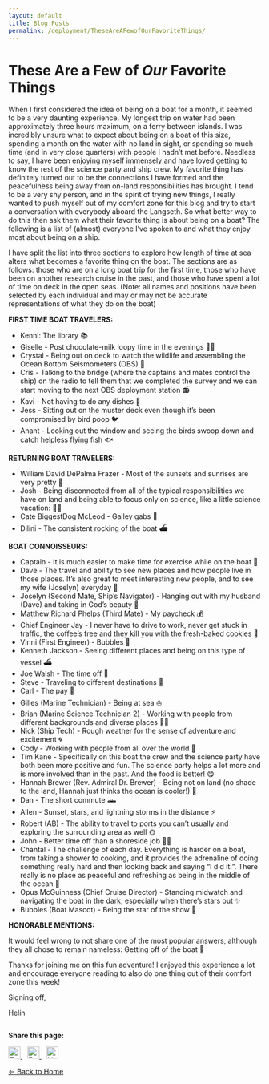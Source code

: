 ```yaml
---
layout: default
title: Blog Posts
permalink: /deployment/TheseAreAFewofOurFavoriteThings/
---
```



<style>
  header {
    background-color: #0077be !important;
    background-image: linear-gradient(120deg, #003973, #0077be, #00c6ff) !important;
  }
</style>

# These Are a Few of *Our* Favorite Things

When I first considered the idea of being on a boat for a month, it seemed to be a very
daunting experience. My longest trip on water had been approximately three hours maximum, on
a ferry between islands. I was incredibly unsure what to expect about being on a boat of this size,
spending a month on the water with no land in sight, or spending so much time (and in very close
quarters) with people I hadn’t met before. Needless to say, I have been enjoying myself
immensely and have loved getting to know the rest of the science party and ship crew. My
favorite thing has definitely turned out to be the connections I have formed and the peacefulness
being away from on-land responsibilities has brought. I tend to be a very shy person, and in the
spirit of trying new things, I really wanted to push myself out of my comfort zone for this blog
and try to start a conversation with everybody aboard the Langseth. So what better way to do this
then ask them what their favorite thing is about being on a boat? The following is a list of
(almost) everyone I’ve spoken to and what they enjoy most about being on a ship.

I have split the list into three sections to explore how length of time at sea alters what
becomes a favorite thing on the boat. The sections are as follows: those who are on a long boat
trip for the first time, those who have been on another research cruise in the past, and those who
have spent a lot of time on deck in the open seas. (Note: all names and positions have been
selected by each individual and may or may not be accurate representations of what they do on
the boat)

**FIRST TIME BOAT TRAVELERS:**

- Kenni: The library 📚
- Giselle - Post chocolate-milk loopy time in the evenings 🍫🥛
- Crystal - Being out on deck to watch the wildlife and assembling the Ocean Bottom Seismometers (OBS) 🔩
- Cris - Talking to the bridge (where the captains and mates control the ship) on the radio to tell them that we completed the survey and we can start moving to the next OBS deployment station 📻
- Kavi - Not having to do any dishes ️🍴
- Jess - Sitting out on the muster deck even though it’s been compromised by bird poop 🐦
- Anant - Looking out the window and seeing the birds swoop down and catch helpless flying fish 🐟

**RETURNING BOAT TRAVELERS:**
- William David DePalma Frazer - Most of the sunsets and sunrises are very pretty 🌅
- Josh - Being disconnected from all of the typical responsibilities we have on land and being able to focus only on science, like a little science vacation:	🧑‍🏫
- Cate BiggestDog McLeod - Galley gabs 💬
- Dilini - The consistent rocking of the boat ⛴️

**BOAT CONNOISSEURS:**
- Captain - It is much easier to make time for exercise while on the boat 🏃
- Dave - The travel and ability to see new places and how people live in those places. It’s also great to meet interesting new people, and to see my wife (Joselyn) everyday 🤗
- Joselyn (Second Mate, Ship’s Navigator) - Hanging out with my husband (Dave) and taking in
God’s beauty ️🌌
- Matthew Richard Phelps (Third Mate) - My paycheck 💰
- Chief Engineer Jay - I never have to drive to work, never get stuck in traffic, the coffee’s free and
they kill you with the fresh-baked cookies 🍪
- Vinni (First Engineer) - Bubbles 🫧
- Kenneth Jackson - Seeing different places and being on this type of vessel ⛴️
- Joe Walsh - The time off 💆
- Steve - Traveling to different destinations 🧳
- Carl - The pay 💸
- Gilles (Marine Technician) - Being at sea ⛵
- Brian (Marine Science Technician 2) - Working with people from different backgrounds and
diverse places ️💂‍♂️
- Nick (Ship Tech) - Rough weather for the sense of adventure and excitement ️🌀
- Cody - Working with people from all over the world 🤠
- Tim Kane - Specifically on this boat the crew and the science party have both been more positive
and fun. The science party helps a lot more and is more involved than in the past. And the food is
better! 😋
- Hannah Brewer (Rev. Admiral Dr. Brewer) - Being not on land (no shade to the land, Hannah
just thinks the ocean is cooler!) 🌊
- Dan - The short commute 🛻
- Allen - Sunset, stars, and lightning storms in the distance ️⚡
- Robert (AB) - The ability to travel to ports you can’t usually and exploring the surrounding area
as well 🌞
- John - Better time off than a shoreside job ‍👨‍🍳
- Chantal - The challenge of each day. Everything is harder on a boat, from taking a shower to
cooking, and it provides the adrenaline of doing something really hard and then looking back and
saying “I did it!”. There really is no place as peaceful and refreshing as being in the middle of the
ocean 🥳
- Opus McGuinness (Chief Cruise Director) - Standing midwatch and navigating the boat in the
dark, especially when there’s stars out ✨
- Bubbles (Boat Mascot) - Being the star of the show 🤩

**HONORABLE MENTIONS:**

It would feel wrong to not share one of the most popular answers, although they all chose to
remain nameless: Getting off of the boat 🧘

Thanks for joining me on this fun adventure! I enjoyed this experience a lot and encourage
everyone reading to also do one thing out of their comfort zone this week!

Signing off,

Helin


<div style="margin-top: 2em;">
  <p><strong>Share this page:</strong></p>
  <a href="https://twitter.com/intent/tweet?url={{ page.url | absolute_url }}&text={{ page.title | uri_escape }}" target="_blank" style="margin-right: 10px;">
    <img src="https://cdn.jsdelivr.net/npm/simple-icons@v5/icons/twitter.svg" alt="Twitter" width="24" height="24">
  </a>
  <a href="https://www.facebook.com/sharer/sharer.php?u={{ page.url | absolute_url }}" target="_blank" style="margin-right: 10px;">
    <img src="https://cdn.jsdelivr.net/npm/simple-icons@v5/icons/facebook.svg" alt="Facebook" width="24" height="24">
  </a>
  <a href="https://www.linkedin.com/shareArticle?mini=true&url={{ page.url | absolute_url }}&title={{ page.title | uri_escape }}" target="_blank">
    <img src="https://cdn.jsdelivr.net/npm/simple-icons@v5/icons/linkedin.svg" alt="LinkedIn" width="24" height="24">
  </a>
</div>


[← Back to Home](/)

